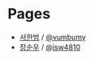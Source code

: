 # Pages

- [서한범](/pages/서한범) / [@vumbumy](https://github.com/vumbumy)
- [장순우](/pages/장순우) / [@jsw4810](https://github.com/jsw4810)